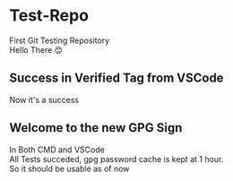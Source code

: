 # Test-Repo
First Git Testing Repository\
Hello There 😊
## Success in Verified Tag from VSCode
Now it's a success
## Welcome to the new GPG Sign
In Both CMD and VSCode\
All Tests succeded, gpg password cache is kept at 1 hour.\
So it should be usable as of now
